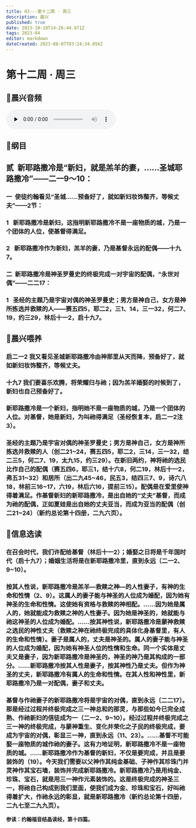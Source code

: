 ```yaml
---
title: 03---第十二周 · 周三
description: 晨兴
published: true
date: 2023-10-10T14:26:44.871Z
tags: 2023-04
editor: markdown
dateCreated: 2023-08-07T03:24:34.056Z
---
```


# 第十二周 · 周三
## 🎵晨兴音频
<audio id="audio" controls="" preload="none">
      <source id="mp3" src="/2023-04/week12/week12day3.mp3">
</audio>

## 📖纲目

## **贰  新耶路撒冷是“新妇，就是羔羊的妻，……圣城耶路撒冷”——二一9～10：**

### 一  使徒约翰看见“圣城……预备好了，就如新妇妆饰整齐，等候丈夫”——2节：

### 1   新耶路撒冷是新妇，这指明新耶路撒冷不是一座物质的城，乃是一个团体的人位，使基督得满足。

### 2   新耶路撒冷作为新妇，羔羊的妻，乃是基督永远的配偶——十九7。

### 二  新耶路撒冷是神圣罗曼史的终极完成一对宇宙的配偶，“永世对偶”——二二17：

### 1   圣经的主题乃是宇宙对偶的神圣罗曼史；男方是神自己，女方是神所拣选并救赎的人——赛五四5，耶二2，三1、14，三一32，何二7、19，约三29，林后十一2，启十九7。

## 📖晨兴喂养

### **启二一2	我又看见圣城新耶路撒冷由神那里从天而降，预备好了，就如新妇妆饰整齐，等候丈夫。**

### **十九7	我们要喜乐欢腾，将荣耀归与祂；因为羔羊婚娶的时候到了，新妇也自己预备好了。**

### 新耶路撒冷是一个新妇，指明她不是一座物质的城，乃是一个团体的人位。对基督，她是新妇，为叫祂得满足（圣经恢复本，启二一2注3）。

### 圣经的主题乃是宇宙对偶的神圣罗曼史；男方是神自己，女方是神所拣选并救赎的人（创二21~24，赛五四5，耶二2，三14，三一32，结二三5，何二7、19，太九15，约三29）。在新旧两约，神将祂的选民比作自己的配偶（赛五四6，耶三1，结十六8，何二19，林后十一2，弗五31~32）和居所（出二九45~46，民五3，结四三7、9，诗六八18，林前三16~17，六19，林后六16，提前三15）。配偶是在爱里使神得着满足。作基督新妇的新耶路撒冷，是出自她的“丈夫”基督，而成为祂的配偶，正如夏娃是出自她的丈夫亚当，而成为亚当的配偶（创二21~24）（新约总论第十四册，二九六页）。

## 📖信息选读

### 在召会时代，我们许配给基督（林后十一2）；婚娶之日将是千年国时代（启十九7）；婚姻生活将是在新耶路撒冷里，直到永远（二一2、9~10）。

### 按其人性说，新耶路撒冷是羔羊—救赎之神—的人性妻子，有神的生命和性情（2、9）。这属人的妻子能与神圣的人位成为婚配，因为她有神圣的生命和性情。这使她有资格与救赎的神相配。……因为她是属人的，她就能成为救赎之神的人性妻子。因为她是神圣的，她就能与祂这神圣的人位成为婚配。……按其神性说，新耶路撒冷是蒙神救赎之选民的神性丈夫（救赎之神在祂终极完成的具体化身基督里，有人的生命和性情）。妻子是属人的，丈夫是神圣的。属人的妻子能与神圣的人位成为婚配，因为她有神圣人位的性情和生命。同一个实体是丈夫又是妻子，因为新耶路撒冷是神圣的，神圣的神乃是其构成的一部分。……新耶路撒冷按其人性是妻子，按其神性乃是丈夫。但作为神圣的丈夫，新耶路撒冷有属人的生命和性情。在其人性和神性里，新耶路撒冷乃是一对配偶，妻子和丈夫。

### 基督与作祂妻子的新耶路撒冷将是宇宙的对偶，直到永远〔二二17〕。那是经过过程并终极完成之三一神总和的那灵，与那些如今已完全成熟、作祂新妇的信徒成为一（二一2、9~10）。经过过程并终极完成之三一神的终极完成，与蒙神重生、变化并荣化之子民的终极完成，要成为宇宙的对偶，彰显三一神，直到永远（11、23）。……基督不可能娶一座物质的城作祂的妻子。这有力地证明，新耶路撒冷不是一座物质的城。……新耶路撒冷作为基督的新妇，不仅是要完成，并且是要装饰的（19）。今天我们需要以父神作其纯金基础、子神作其珍珠门并灵神作其宝石墙，装饰并完成新耶路撒冷。新耶路撒冷乃是用纯金、珍珠、宝石，就是用三一神作元素装饰的。这是终极完成的神圣三一，将祂自己构成到我们里面，使我们成为金、珍珠和宝石，好叫祂得着扩大，作祂永远的彰显，就是新耶路撒冷（新约总论第十四册，二九七至二九九页）。

**参读：约翰福音结晶读经，第十四篇。**
<!-- Google tag (gtag.js) -->
<script async src="https://www.googletagmanager.com/gtag/js?id=G-1P8709Z16T"></script>
<script>
  window.dataLayer = window.dataLayer || [];
  function gtag(){dataLayer.push(arguments);}
  gtag('js', new Date());

  gtag('config', 'G-1P8709Z16T');
</script>